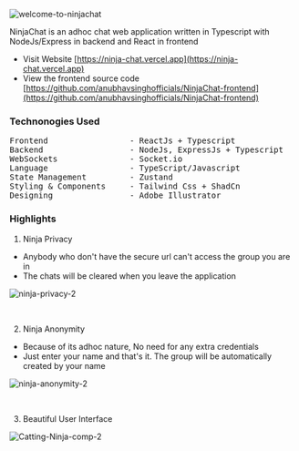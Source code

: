 
![welcome-to-ninjachat](https://github.com/anubhavsinghofficials/NinjaChat-backend/assets/132212797/4e20ccae-99d8-41dc-a922-247d468f023a)

NinjaChat is an adhoc chat web application written in Typescript with NodeJs/Express in backend and React in frontend

- Visit Website [https://ninja-chat.vercel.app](https://ninja-chat.vercel.app)
- View the frontend source code [https://github.com/anubhavsinghofficials/NinjaChat-frontend](https://github.com/anubhavsinghofficials/NinjaChat-frontend)

### Technonogies Used

<pre>
Frontend                 - ReactJs + Typescript
Backend                  - NodeJs, ExpressJs + Typescript
WebSockets               - Socket.io
Language                 - TypeScript/Javascript
State Management         - Zustand
Styling & Components     - Tailwind Css + ShadCn
Designing                - Adobe Illustrator
</pre>

### Highlights

1. Ninja Privacy
- Anybody who don't have the secure url can't access the group you are in
- The chats will be cleared when you leave the application

![ninja-privacy-2](https://github.com/anubhavsinghofficials/NinjaChat-backend/assets/132212797/b5d1e5aa-c2a7-471e-be0e-3ab753351c74)

&nbsp;

2. Ninja Anonymity
- Because of its adhoc nature, No need for any extra credentials 
- Just enter your name and that's it. The group will be automatically created by your name

![ninja-anonymity-2](https://github.com/anubhavsinghofficials/NinjaChat-backend/assets/132212797/0fc08b9f-18f7-497b-99fb-fdaca5816b22)


&nbsp;

3. Beautiful User Interface

![Catting-Ninja-comp-2](https://github.com/anubhavsinghofficials/NinjaChat-backend/assets/132212797/eed6867e-fef8-4146-90e8-8c70dde1bfd9)





